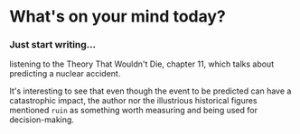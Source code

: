 # What's on your mind today?

### Just start writing...

listening to the Theory That Wouldn't Die, chapter 11, which talks about 
predicting a nuclear accident.

It's interesting to see that even though the event to be predicted can 
have a catastrophic impact, the author nor the illustrious historical 
figures mentioned `ruin` as something worth measuring and being used for 
decision-making.
